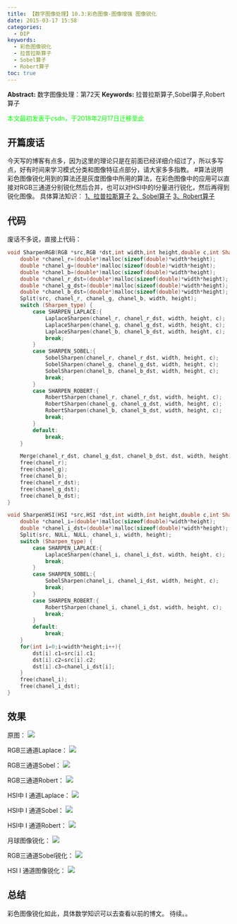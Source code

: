 ```yaml
---
title: 【数字图像处理】10.3:彩色图像-图像增强 图像锐化
date: 2015-03-17 15:58
categories:
  - DIP
keywords:
  - 彩色图像锐化
  - 拉普拉斯算子
  - Sobel算子
  - Robert算子
toc: true
---
```

**Abstract:** 数字图像处理：第72天
**Keywords:** 拉普拉斯算子,Sobel算子,Robert算子
<!--more-->
<font color="00FF00">本文最初发表于csdn，于2018年2月17日迁移至此</font>
## 开篇废话
今天写的博客有点多，因为这里的理论只是在前面已经详细介绍过了，所以多写点，好有时间来学习模式分类和图像特征点部分，请大家多多指教。
#算法说明
彩色图像锐化用到的算法还是灰度图像中所用的算法，在彩色图像中的应用可以直接对RGB三通道分别锐化然后合并，也可以对HSI中的I分量进行锐化，然后再得到锐化图像。
具体算法知识：
[1、拉普拉斯算子](http://face2ai.com/DIP-5-6-灰度图像-图像增强-拉普拉斯算子/)
[2、Sobel算子](http://face2ai.com/DIP-6-4-灰度图像-图像分割-Sobel算子/)
[3、Robert算子](http://face2ai.com/DIP-6-3-灰度图像-图像分割-Robert算子/)
## 代码
废话不多说，直接上代码：
```c++
void SharpenRGB(RGB *src,RGB *dst,int width,int height,double c,int Sharpen_type){
    double *chanel_r=(double*)malloc(sizeof(double)*width*height);
    double *chanel_g=(double*)malloc(sizeof(double)*width*height);
    double *chanel_b=(double*)malloc(sizeof(double)*width*height);
    double *chanel_r_dst=(double*)malloc(sizeof(double)*width*height);
    double *chanel_g_dst=(double*)malloc(sizeof(double)*width*height);
    double *chanel_b_dst=(double*)malloc(sizeof(double)*width*height);
    Split(src, chanel_r, chanel_g, chanel_b, width, height);
    switch (Sharpen_type) {
        case SHARPEN_LAPLACE:{
            LaplaceSharpen(chanel_r, chanel_r_dst, width, height, c);
            LaplaceSharpen(chanel_g, chanel_g_dst, width, height, c);
            LaplaceSharpen(chanel_b, chanel_b_dst, width, height, c);
            break;
        }
        case SHARPEN_SOBEL:{
            SobelSharpen(chanel_r, chanel_r_dst, width, height, c);
            SobelSharpen(chanel_g, chanel_g_dst, width, height, c);
            SobelSharpen(chanel_b, chanel_b_dst, width, height, c);
            break;
        }
        case SHARPEN_ROBERT:{
            RobertSharpen(chanel_r, chanel_r_dst, width, height, c);
            RobertSharpen(chanel_g, chanel_g_dst, width, height, c);
            RobertSharpen(chanel_b, chanel_b_dst, width, height, c);
            break;
        }
        default:
            break;
    }

    Merge(chanel_r_dst, chanel_g_dst, chanel_b_dst, dst, width, height);
    free(chanel_r);
    free(chanel_g);
    free(chanel_b);
    free(chanel_r_dst);
    free(chanel_g_dst);
    free(chanel_b_dst);
}

void SharpenHSI(HSI *src,HSI *dst,int width,int height,double c,int Sharpen_type){
    double *chanel_i=(double*)malloc(sizeof(double)*width*height);
    double *chanel_i_dst=(double*)malloc(sizeof(double)*width*height);
    Split(src, NULL, NULL, chanel_i, width, height);
    switch (Sharpen_type) {
        case SHARPEN_LAPLACE:{
            LaplaceSharpen(chanel_i, chanel_i_dst, width, height, c);
            break;
        }
        case SHARPEN_SOBEL:{
            SobelSharpen(chanel_i, chanel_i_dst, width, height, c);
            break;
        }
        case SHARPEN_ROBERT:{
            RobertSharpen(chanel_i, chanel_i_dst, width, height, c);
            break;
        }
        default:
            break;
    }
    for(int i=0;i<width*height;i++){
        dst[i].c1=src[i].c1;
        dst[i].c2=src[i].c2;
        dst[i].c3=chanel_i_dst[i];
    }
    free(chanel_i);
    free(chanel_i_dst);
}
```
## 效果
原图：
![](https://tony4ai-1251394096.cos.ap-hongkong.myqcloud.com/blog_images/DIP-10-3-彩色图像-图像增强-图像锐化/20150317154805748.png)

RGB三通道Laplace：
![](https://tony4ai-1251394096.cos.ap-hongkong.myqcloud.com/blog_images/DIP-10-3-彩色图像-图像增强-图像锐化/20150317155209223.png)

RGB三通道Sobel：
![](https://tony4ai-1251394096.cos.ap-hongkong.myqcloud.com/blog_images/DIP-10-3-彩色图像-图像增强-图像锐化/20150317155337410.png)

RGB三通道Robert：
![](https://tony4ai-1251394096.cos.ap-hongkong.myqcloud.com/blog_images/DIP-10-3-彩色图像-图像增强-图像锐化/20150317155248691.png)

HSI中 I 通道Laplace：
![](https://tony4ai-1251394096.cos.ap-hongkong.myqcloud.com/blog_images/DIP-10-3-彩色图像-图像增强-图像锐化/20150317155234134.png)

HSI中 I 通道Sobel：
![](https://tony4ai-1251394096.cos.ap-hongkong.myqcloud.com/blog_images/DIP-10-3-彩色图像-图像增强-图像锐化/20150317155250623.png)

HSI中 I 通道Robert：
![](https://tony4ai-1251394096.cos.ap-hongkong.myqcloud.com/blog_images/DIP-10-3-彩色图像-图像增强-图像锐化/20150317155434194.png)

月球图像锐化：
![](https://tony4ai-1251394096.cos.ap-hongkong.myqcloud.com/blog_images/DIP-10-3-彩色图像-图像增强-图像锐化/20150317155340590.png)

RGB三通道Sobel锐化：
![](https://tony4ai-1251394096.cos.ap-hongkong.myqcloud.com/blog_images/DIP-10-3-彩色图像-图像增强-图像锐化/20150317155547108.png)

HSI I 通道图像锐化：
![](https://tony4ai-1251394096.cos.ap-hongkong.myqcloud.com/blog_images/DIP-10-3-彩色图像-图像增强-图像锐化/20150317155452147.png)

## 总结
彩色图像锐化如此，具体数学知识可以去查看以前的博文。
待续。。
